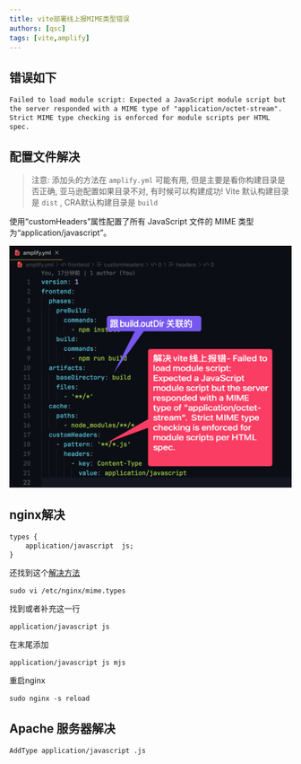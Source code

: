 ```yaml
---
title: vite部署线上报MIME类型错误
authors: [qsc]
tags: [vite,amplify]
---
```



## 错误如下

```
Failed to load module script: Expected a JavaScript module script but the server responded with a MIME type of "application/octet-stream".  Strict MIME type checking is enforced for module scripts per HTML spec.
```

## 配置文件解决

> 注意: 添加头的方法在 `amplify.yml` 可能有用, 但是主要是看你构建目录是否正确, 亚马逊配置如果目录不对, 有时候可以构建成功! Vite 默认构建目录是 `dist` , CRA默认构建目录是 `build` 

使用“customHeaders”属性配置了所有 JavaScript 文件的 MIME 类型为“application/javascript”。

![vite-amplify-error.png](./img/vite-amplify-error.png)

## nginx解决

```
types {
    application/javascript  js;
}
```

还找到这个[解决方法](https://kas.kim/blog/failed-to-load-module-script)

```
sudo vi /etc/nginx/mime.types
```

找到或者补充这一行

```
application/javascript js
```

在末尾添加

```
application/javascript js mjs
```

重启nginx

```
sudo nginx -s reload
```



## Apache 服务器解决

```
AddType application/javascript .js
```

